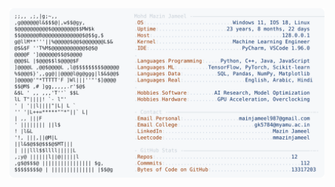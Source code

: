 <picture>
  <source srcset="https://raw.githubusercontent.com/mmazinjameel/mmazinjameel/main/dark_mode.svg?v=1753647105" media="(prefers-color-scheme: dark)">
  <img src="https://raw.githubusercontent.com/mmazinjameel/mmazinjameel/main/light_mode.svg?v=1753647105">
</picture>
